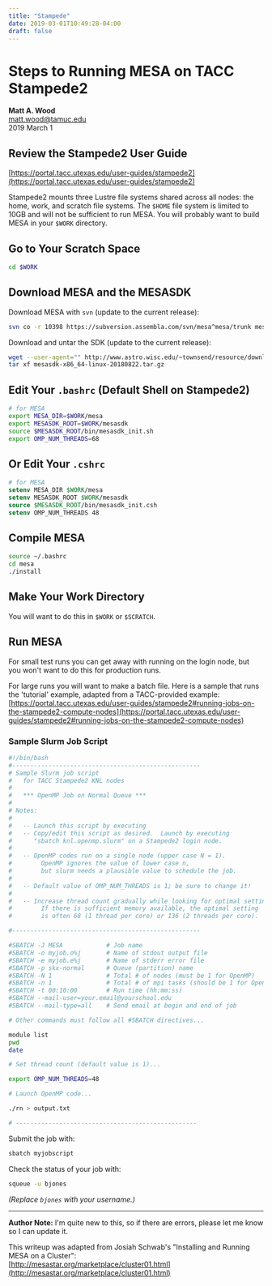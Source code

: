 ```yaml
---
title: "Stampede"
date: 2019-03-01T10:49:28-04:00
draft: false
---
```


# Steps to Running MESA on TACC Stampede2

**Matt A. Wood**  
[matt.wood@tamuc.edu](mailto:matt.wood@tamuc.edu)  
2019 March 1  

## Review the Stampede2 User Guide
[https://portal.tacc.utexas.edu/user-guides/stampede2](https://portal.tacc.utexas.edu/user-guides/stampede2)

Stampede2 mounts three Lustre file systems shared across all nodes: the home, work, and scratch file systems. The `$HOME` file system is limited to 10GB and will not be sufficient to run MESA. You will probably want to build MESA in your `$WORK` directory.

## Go to Your Scratch Space
```bash
cd $WORK
```

## Download MESA and the MESASDK
Download MESA with `svn` (update to the current release):  
```bash
svn co -r 10398 https://subversion.assembla.com/svn/mesa^mesa/trunk mesa
```

Download and untar the SDK (update to the current release):  
```bash
wget --user-agent="" http://www.astro.wisc.edu/~townsend/resource/download/mesasdk/mesasdk-x86_64-linux-20180822.tar.gz
tar xf mesasdk-x86_64-linux-20180822.tar.gz
```

## Edit Your `.bashrc` (Default Shell on Stampede2)
```bash
# for MESA
export MESA_DIR=$WORK/mesa
export MESASDK_ROOT=$WORK/mesasdk
source $MESASDK_ROOT/bin/mesasdk_init.sh
export OMP_NUM_THREADS=68
```

## Or Edit Your `.cshrc`
```csh
# for MESA
setenv MESA_DIR $WORK/mesa
setenv MESASDK_ROOT $WORK/mesasdk
source $MESASDK_ROOT/bin/mesasdk_init.csh
setenv OMP_NUM_THREADS 48
```

## Compile MESA
```bash
source ~/.bashrc
cd mesa
./install
```

## Make Your Work Directory
You will want to do this in `$WORK` or `$SCRATCH`.

## Run MESA
For small test runs you can get away with running on the login node, but you won't want to do this for production runs. 

For large runs you will want to make a batch file. Here is a sample that runs the 'tutorial' example, adapted from a TACC-provided example:  
[https://portal.tacc.utexas.edu/user-guides/stampede2#running-jobs-on-the-stampede2-compute-nodes](https://portal.tacc.utexas.edu/user-guides/stampede2#running-jobs-on-the-stampede2-compute-nodes)

### Sample Slurm Job Script
```bash
#!/bin/bash
#----------------------------------------------------
# Sample Slurm job script
#   for TACC Stampede2 KNL nodes
#
#   *** OpenMP Job on Normal Queue ***
# 
# Notes:
#
#   -- Launch this script by executing
#   -- Copy/edit this script as desired.  Launch by executing
#      "sbatch knl.openmp.slurm" on a Stampede2 login node.
#
#   -- OpenMP codes run on a single node (upper case N = 1).
#        OpenMP ignores the value of lower case n,
#        but slurm needs a plausible value to schedule the job.
#
#   -- Default value of OMP_NUM_THREADS is 1; be sure to change it!
#
#   -- Increase thread count gradually while looking for optimal setting.
#        If there is sufficient memory available, the optimal setting
#        is often 68 (1 thread per core) or 136 (2 threads per core).

#----------------------------------------------------

#SBATCH -J MESA            # Job name
#SBATCH -o myjob.o%j       # Name of stdout output file
#SBATCH -e myjob.e%j       # Name of stderr error file
#SBATCH -p skx-normal      # Queue (partition) name
#SBATCH -N 1               # Total # of nodes (must be 1 for OpenMP)
#SBATCH -n 1               # Total # of mpi tasks (should be 1 for OpenMP)
#SBATCH -t 00:10:00        # Run time (hh:mm:ss)
#SBATCH --mail-user=your.email@yourschool.edu
#SBATCH --mail-type=all    # Send email at begin and end of job

# Other commands must follow all #SBATCH directives...

module list
pwd
date

# Set thread count (default value is 1)...

export OMP_NUM_THREADS=48

# Launch OpenMP code...

./rn > output.txt

# --------------------------------------------------
```

Submit the job with:  
```bash
sbatch myjobscript
```

Check the status of your job with:  
```bash
squeue -u bjones
```
*(Replace `bjones` with your username.)*

---

**Author Note:** I'm quite new to this, so if there are errors, please let me know so I can update it.  

This writeup was adapted from Josiah Schwab's "Installing and Running MESA on a Cluster":  
[http://mesastar.org/marketplace/cluster01.html](http://mesastar.org/marketplace/cluster01.html)
